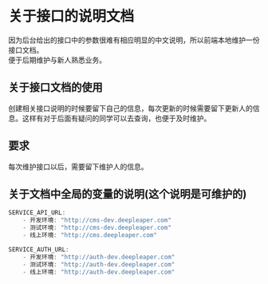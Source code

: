 # 关于接口的说明文档

因为后台给出的接口中的参数很难有相应明显的中文说明，所以前端本地维护一份接口文档。<br>
便于后期维护与新人熟悉业务。

## 关于接口文档的使用

创建相关接口说明的时候要留下自己的信息，每次更新的时候需要留下更新人的信息。这样有对于后面有疑问的同学可以去查询，也便于及时维护。<br>

## 要求

每次维护接口以后，需要留下维护人的信息。

## 关于文档中全局的变量的说明(这个说明是可维护的)

```javascript
SERVICE_API_URL:  
    - 开发环境: "http://cms-dev.deepleaper.com"
    - 测试环境: "http://cms-dev.deepleaper.com"
    - 线上环境: "http://cms.deepleaper.com"

SERVICE_AUTH_URL:  
    - 开发环境: "http://auth-dev.deepleaper.com"
    - 测试环境: "http://auth-dev.deepleaper.com"
    - 线上环境: "http://auth-dev.deepleaper.com"
```
